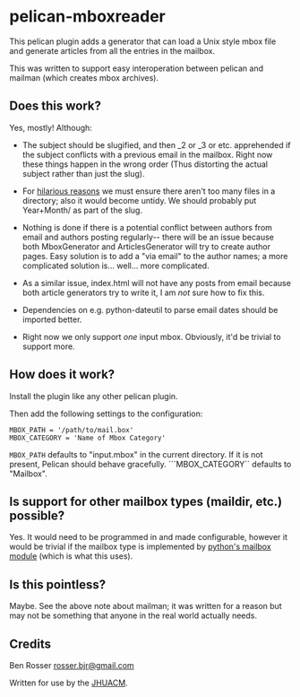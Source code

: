 # pelican-mboxreader

This pelican plugin adds a generator that can load a Unix style mbox file and
generate articles from all the entries in the mailbox.

This was written to support easy interoperation between pelican and mailman
(which creates mbox archives).

## Does this work?

Yes, mostly! Although:

* The subject should be slugified, and then _2 or _3 or etc. apprehended if the
subject conflicts with a previous email in the mailbox. Right now these things
happen in the wrong order (Thus distorting the actual subject rather than just the
slug).

* For [hilarious reasons](https://osdir.com/ml/file-systems.openafs.general/2002-09/msg00072.html)
we must ensure there aren't too many files in a directory; also it would become untidy.
We should probably put Year+Month/ as part of the slug.

* Nothing is done if there is a potential conflict between authors from email and authors
posting regularly-- there will be an issue because both MboxGenerator and ArticlesGenerator
will try to create author pages. Easy solution is to add a "via email" to the author names;
a more complicated solution is... well... more complicated.

* As a similar issue, index.html will not have any posts from email because both article
generators try to write it, I am *not* sure how to fix this.

* Dependencies on e.g. python-dateutil to parse email dates should be imported better.

* Right now we only support *one* input mbox. Obviously, it'd be trivial to support more.

## How does it work?

Install the plugin like any other pelican plugin.

Then add the following settings to the configuration:

```
MBOX_PATH = '/path/to/mail.box'
MBOX_CATEGORY = 'Name of Mbox Category'
```

```MBOX_PATH``` defaults to "input.mbox" in the current directory. If it is not present,
Pelican should behave gracefully. ```MBOX_CATEGORY`` defaults to "Mailbox".

## Is support for other mailbox types (maildir, etc.) possible?

Yes. It would need to be programmed in and made configurable, however it would
be trivial if the mailbox type is implemented by [python's mailbox module](https://docs.python.org/2/library/mailbox.html)
(which is what this uses).

## Is this pointless?

Maybe. See the above note about mailman; it was written for a reason but may not
be something that anyone in the real world actually needs.

## Credits

Ben Rosser <rosser.bjr@gmail.com>

Written for use by the [JHUACM](https://www.acm.jhu.edu/).
